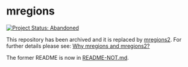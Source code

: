 # mregions

[![Project Status: Abandoned](https://www.repostatus.org/badges/latest/abandoned.svg)](https://www.repostatus.org/#abandoned)

This repository has been archived and it is replaced by [mregions2](https://docs.ropensci.org/mregions2/). For further details please see: [Why mregions and mregions2?](https://docs.ropensci.org/mregions2/articles/why_mregions2.html)

The former README is now in [README-NOT.md](README-NOT.md).
